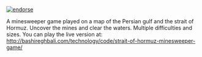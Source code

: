 [![endorse](http://api.coderwall.com/bashir/endorsecount.png)](http://coderwall.com/bashir)

A minesweeper game played on a map of the Persian gulf and the strait of Hormuz. Uncover the mines and clear the waters. Multiple difficulties and sizes. You can play the live version at:
http://bashireghbali.com/technology/code/strait-of-hormuz-minesweeper-game/

